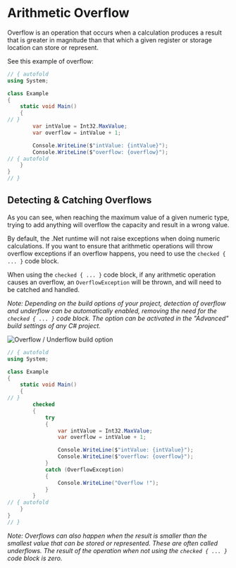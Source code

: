 # Arithmetic Overflow

Overflow is an operation that occurs when a calculation produces a result that is greater in magnitude than that which a given register or storage location can store or represent.

See this example of overflow:

```C# runnable
// { autofold
using System;

class Example 
{
    static void Main() 
    {
// }
        var intValue = Int32.MaxValue;
        var overflow = intValue + 1;

        Console.WriteLine($"intValue: {intValue}");
        Console.WriteLine($"overflow: {overflow}");
// { autofold
    }
}
// }
```

## Detecting & Catching Overflows

As you can see, when reaching the maximum value of a given numeric type, trying to add anything will overflow the capacity and result in a wrong value.

By default, the .Net runtime will not raise exceptions when doing numeric calculations. If you want to ensure that arithmetic operations will throw overflow exceptions if an overflow happens, you need to use the `checked { ... }` code block.

When using the `checked { ... }` code block, if any arithmetic operation causes an overflow, an `OverflowException` will be thrown, and will need to be catched and handled.

_Note: Depending on the build options of your project, detection of overflow and underflow can be automatically enabled, removing the need for the `checked { ... }` code block. The option can be activated in the "Advanced" build settings of any C# project._

![Overflow / Underflow build option][overflow-build-option]

[overflow-build-option]: https://raw.githubusercontent.com/talent-agile/playground-1yOeXMrI/master/images/build-overflow-setting.png "Overflow / Underflow build option"

```C# runnable
// { autofold
using System;

class Example 
{
    static void Main() 
    {
// }
        checked 
        {
            try 
            {
                var intValue = Int32.MaxValue;
                var overflow = intValue + 1;

                Console.WriteLine($"intValue: {intValue}");
                Console.WriteLine($"overflow: {overflow}");
            }
            catch (OverflowException)
            {
                Console.WriteLine("Overflow !");
            }
        }
// { autofold
    }
}
// }
```

_Note: Overflows can also happen when the result is smaller than the smallest value that can be stored or represented. These are often called underflows. The result of the operation when not using the `checked { ... }` code block is zero._